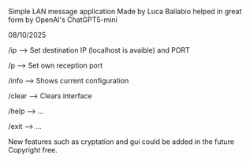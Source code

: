 Simple LAN message application
Made by Luca Ballabio helped in great form by OpenAI's ChatGPT5-mini

08/10/2025

/ip    --> Set destination IP (localhost is avaible) and PORT

/p     --> Set own reception port

/info  --> Shows current configuration

/clear --> Clears interface

/help  --> ...

/exit  --> ...

New features such as cryptation and gui could be added in the future
Copyright free.
